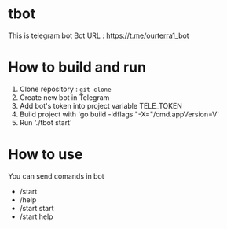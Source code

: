 # tbot

This is telegram bot 
Bot URL : https://t.me/ourterra1_bot

# How to build and run

1. Clone repository : `git clone`
2. Create new bot in Telegram
3. Add bot's token into project variable TELE_TOKEN
4. Build project with 'go build -ldflags "-X="<git>/cmd.appVersion=V<version number>'
5. Run './tbot start'

# How to use

You can send comands in bot
- /start
- /help 
- /start start
- /start help